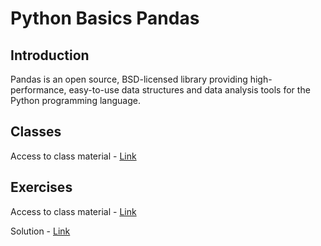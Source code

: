 # Python Basics Pandas

## Introduction
Pandas is an open source, BSD-licensed library providing high-performance, easy-to-use data structures and data analysis tools for the Python programming language.

## Classes
Access to class material - [Link](Classes/Basics_Pandas.ipynb)

## Exercises
Access to class material - [Link](Exercises/100-pandas-puzzles.ipynb)

Solution - [Link](Exercises/100-pandas-puzzles-with-solutions.ipynb)
